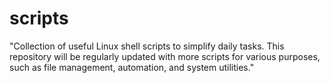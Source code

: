 # scripts
"Collection of useful Linux shell scripts to simplify daily tasks. This repository will be regularly updated with more scripts for various purposes, such as file management, automation, and system utilities."
